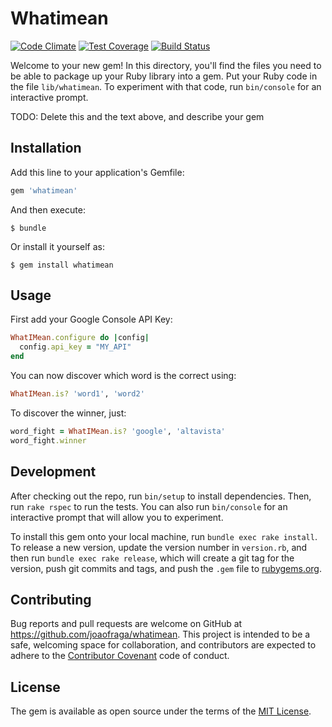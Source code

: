 # Whatimean

[![Code Climate](https://codeclimate.com/github/joaofraga/whatimean/badges/gpa.svg)](https://codeclimate.com/github/joaofraga/whatimean) [![Test Coverage](https://codeclimate.com/github/joaofraga/whatimean/badges/coverage.svg)](https://codeclimate.com/github/joaofraga/whatimean/coverage) [![Build Status](https://semaphoreci.com/api/v1/projects/83ce931d-26d9-4631-9906-c0c6aaa18f1b/584148/badge.svg)](https://semaphoreci.com/jgfraga/whatimean)

Welcome to your new gem! In this directory, you'll find the files you need to be able to package up your Ruby library into a gem. Put your Ruby code in the file `lib/whatimean`. To experiment with that code, run `bin/console` for an interactive prompt.

TODO: Delete this and the text above, and describe your gem

## Installation

Add this line to your application's Gemfile:

```ruby
gem 'whatimean'
```

And then execute:

    $ bundle

Or install it yourself as:

    $ gem install whatimean

## Usage

First add your Google Console API Key:

``` ruby
WhatIMean.configure do |config|
  config.api_key = "MY_API"
end
```

You can now discover which word is the correct using:

``` ruby
WhatIMean.is? 'word1', 'word2'
```

To discover the winner, just:

``` ruby
word_fight = WhatIMean.is? 'google', 'altavista'
word_fight.winner
```

## Development

After checking out the repo, run `bin/setup` to install dependencies. Then, run `rake rspec` to run the tests. You can also run `bin/console` for an interactive prompt that will allow you to experiment.

To install this gem onto your local machine, run `bundle exec rake install`. To release a new version, update the version number in `version.rb`, and then run `bundle exec rake release`, which will create a git tag for the version, push git commits and tags, and push the `.gem` file to [rubygems.org](https://rubygems.org).

## Contributing

Bug reports and pull requests are welcome on GitHub at https://github.com/joaofraga/whatimean. This project is intended to be a safe, welcoming space for collaboration, and contributors are expected to adhere to the [Contributor Covenant](contributor-covenant.org) code of conduct.


## License

The gem is available as open source under the terms of the [MIT License](http://opensource.org/licenses/MIT).

